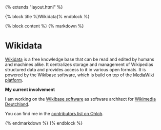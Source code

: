 {% extends "layout.html" %}

{% block title %}Wikidata{% endblock %}

{% block content %}
{% markdown %}

# Wikidata

[Wikidata](https://www.wikidata.org/) is a free knowledge base that can be read and edited by humans
and machines alike. It centralizes storage and management of Wikipedias structured data and provides
access to it in various open formats. It is powered by the Wikibase software, which is build on top
of the [MediaWiki platform](https://www.mediawiki.org/).

**My current involvement**

I am working on the [Wikibase software](https://www.mediawiki.org/wiki/Wikibase) as software
architect for [Wikimedia Deutchland](https://www.wikimedia.de/).

You can find me in the [contributors list on Ohloh](https://www.ohloh.net/p/wikidata).

{% endmarkdown %}
{% endblock %}